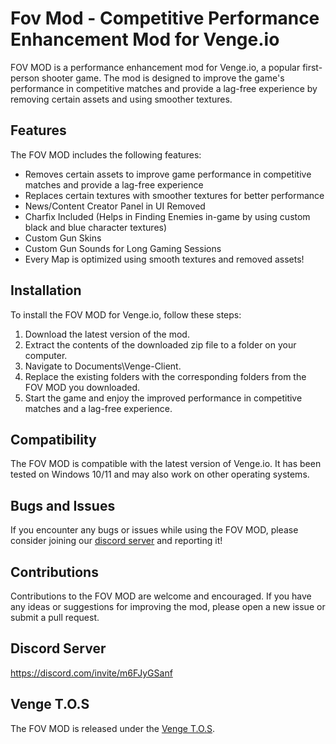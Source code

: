 # Fov Mod - Competitive Performance Enhancement Mod for Venge.io

FOV MOD is a performance enhancement mod for Venge.io, a popular first-person shooter game. The mod is designed to improve the game's performance in competitive matches and provide a lag-free experience by removing certain assets and using smoother textures. 

## Features

The FOV MOD includes the following features:

- Removes certain assets to improve game performance in competitive matches and provide a lag-free experience
- Replaces certain textures with smoother textures for better performance
- News/Content Creator Panel in UI Removed
- Charfix Included (Helps in Finding Enemies in-game by using custom black and blue character textures)
- Custom Gun Skins
- Custom Gun Sounds for Long Gaming Sessions
- Every Map is optimized using smooth textures and removed assets! 


## Installation

To install the FOV MOD for Venge.io, follow these steps:

1. Download the latest version of the mod.
2. Extract the contents of the downloaded zip file to a folder on your computer.
3. Navigate to Documents\Venge-Client.
4. Replace the existing folders with the corresponding folders from the FOV MOD you downloaded.
5. Start the game and enjoy the improved performance in competitive matches and a lag-free experience.

## Compatibility

The FOV MOD is compatible with the latest version of Venge.io. It has been tested on Windows 10/11 and may also work on other operating systems.

## Bugs and Issues

If you encounter any bugs or issues while using the FOV MOD, please consider joining our [discord server](https://discord.com/invite/m6FJyGSanf ) and reporting it!

## Contributions

Contributions to the FOV MOD are welcome and encouraged. If you have any ideas or suggestions for improving the mod, please open a new issue or submit a pull request.

## Discord Server

https://discord.com/invite/m6FJyGSanf 

## Venge T.O.S

The FOV MOD is released under the [Venge T.O.S](https://venge.io/tos.txt). 

